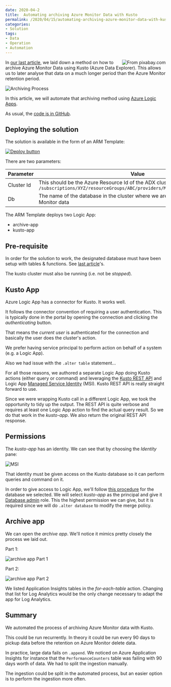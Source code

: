 ```yaml
---
date: 2020-04-2
title:  Automating archiving Azure Monitor Data with Kusto
permalink: /2020/04/15/automating-archiving-azure-monitor-data-with-kusto
categories:
- Solution
tags:
- Data
- Operation
- Automation
---
```

<img style="float:right;padding-left:20px;" title="From pixabay.com" src="/assets/posts/2020/2/automating-archiving-azure-monitor-data-with-kusto/colorful-toothed-wheels-171198.jpg" />

In [our last article](/2020/04/08/archiving-azure-monitor-data-with-kusto), we laid down a method on how to archive Azure Monitor Data using Kusto (Azure Data Explorer).  This allows us to later analyse that data on a much longer period than the Azure Monitor retention period.

![Archiving Process](/assets/posts/2020/2/archiving-azure-monitor-data-with-kusto/archiving-process.png)

In this article, we will automate that archiving method using [Azure Logic Apps](https://docs.microsoft.com/en-us/azure/logic-apps/logic-apps-overview).

As usual, the [code is in GitHub](https://github.com/vplauzon/kusto/tree/master/archive-monitor).

## Deploying the solution

The solution is available in the form of an ARM Template:

[![Deploy button](http://azuredeploy.net/deploybutton.png)](https://portal.azure.com/#create/Microsoft.Template/uri/https%3A%2F%2Fraw.githubusercontent.com%2Fvplauzon%2Fdata-explorer%2Fmaster%2Farchive-monitor%2Fdeploy.json)

There are two parameters:

Parameter|Value
-|-
Cluster Id|This should be the Azure Resource Id of the ADX cluster we are going to use:  `/subscriptions/XYZ/resourceGroups/ABC/providers/Microsoft.Kusto/clusters/DEF`
Db|The name of the database in the cluster where we are going to archive Azure Monitor data

The ARM Template deploys two Logic App:

*  archive-app
* kusto-app

## Pre-requisite

In order for the solution to work, the designated database must have been setup with tables & functions.  See [last article](/2020/04/08/archiving-azure-monitor-data-with-kusto)'s.

The kusto cluster must also be running (i.e. not be *stopped*).

## Kusto App

Azure Logic App has a connector for Kusto.  It works well.

It follows the connector convention of requiring a user authentication.  This is typically done in the portal by opening the connection and clicking the *authenticating* button.

That means the *current user* is authenticated for the connection and basically the user does the cluster's action.

We prefer having service principal to perform action on behalf of a system (e.g. a Logic App).

Also we had issue with the `.alter table` statement...

For all those reasons, we authored a separate Logic App doing Kusto actions (either query or command) and leveraging the [Kusto REST API](https://docs.microsoft.com/en-us/azure/kusto/api/rest/) and Logic App [Managed Service Identity](https://docs.microsoft.com/en-us/azure/active-directory/managed-identities-azure-resources/overview) (MSI).  Kusto REST API is really straight forward to use.

Since we were wrapping Kusto call in a different Logic App, we took the opportunity to tidy up the output.  The REST API is quite verbose and requires at least one Logic App action to find the actual query result.  So we do that work in the *kusto-app*.  We also return the original REST API response.

## Permissions

The *kusto-app* has an identity.  We can see that by choosing the *Identity* pane:

![MSI](/assets/posts/2020/2/automating-archiving-azure-monitor-data-with-kusto/msi.png)

That identity must be given access on the Kusto database so it can perform queries and command on it.

In order to give access to Logic App, we'll follow [this procedure](https://docs.microsoft.com/en-us/azure/data-explorer/manage-database-permissions#manage-permissions-in-the-azure-portal) for the database we selected.  We will select *kusto-app* as the principal and give it [Database admin](https://docs.microsoft.com/en-us/azure/data-explorer/manage-database-permissions#roles-and-permissions) role.  This the highest permission we can give, but it is required since we will do `.alter database` to modify the merge policy.

## Archive app

We can open the *archive app*.  We'll notice it mimics pretty closely the process we laid out.

Part 1:

![archive app Part 1](/assets/posts/2020/2/automating-archiving-azure-monitor-data-with-kusto/archive-app-part-1.png)

Part 2:

![archive app Part 2](/assets/posts/2020/2/automating-archiving-azure-monitor-data-with-kusto/archive-app-part-2.png)

We listed Application Insights tables in the *for-each-table* action.  Changing that list for Log Analytics would be the only change necessary to adapt the app for Log Analytics.

## Summary

We automated the process of archiving Azure Monitor data with Kusto.

This could be run recurrently.  In theory it could be run every 90 days to pickup data before the retention on Azure Monitor delete data.

In practice, large data fails on `.append`.  We noticed on Azure Application Insights for instance that the `PerformanceCounters` table was failing with 90 days worth of data.  We had to split the ingestion manually.

The ingestion could be split in the automated process, but an easier option is to perform the ingestion more often.